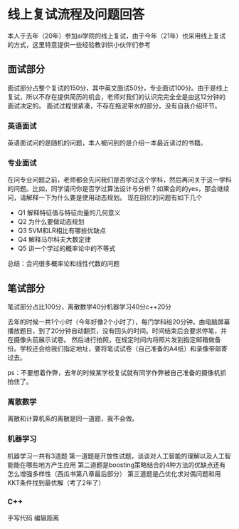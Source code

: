# 线上复试流程及问题回答

本人于去年（20年）参加ai学院的线上复试，由于今年（21年）也采用线上复试的方式，这里特意提供一些经验教训供小伙伴们参考

## 面试部分

面试部分占整个复试的150分，其中英文面试50分，专业面试100分。由于是线上复试，所以不存在提供简历的机会，老师对我们的认识完完全全是由这12分钟的面试决定的。
面试过程很紧凑，不存在拖泥带水的部分。没有自我介绍环节。

### 英语面试

英语面试问的是随机的问题，本人被问到的是介绍一本最近读过的书籍。

### 专业面试

在问专业问题之前，老师都会先问我们是否学过这个学科，然后再问关于这一学科的问题。比如，同学请问你是否学过算法设计与分析？如果会的的yes，那会继续问，请解释一下为什么要是使用动态规划。
现在回忆的问题有如下几个

- Q1 解释特征值与特征向量的几何意义
- Q2 为什么要做动态规划
- Q3  SVM和LR相比有哪些优缺点
- Q4  解释马尔科夫大数定律
- Q5  讲一个学过的概率论中的不等式

总结：会问很多概率论和线性代数的问题


## 笔试部分

笔试部分占比100分，离散数学40分机器学习40分c++20分

去年的时候一共1个小时（今年好像2个小时了），每门学科给20分钟，由电脑屏幕播放题目，到了20分钟自动翻页，没有回头的时间。时间结束后会要求停笔，并在摄像头前展示试卷。
然后进行拍照，在规定时间内将照片发到指定邮箱做备份。学校还会给我们指定地址，要将笔试试卷（自己准备的A4纸）和录像带邮寄过去。

ps：不要想着作弊，去年的时候某学校复试就有同学作弊被自己准备的摄像机抓拍住了。

### 离散数学

离散和计算机系的离散是同一道题，我不会做。

### 机器学习

机器学习一共有3道题
第一道题是开放性试题，谈谈对人工智能的理解以及人工智能能在哪些地方产生应用
第二道题是boosting策略结合的4种方法的优缺点还有怎么增强多样性（西瓜书第八章最后部分）
第三道题是凸优化求对偶问题和用KKT条件找到最优解（考了2年了）

### C++

手写代码 编辑距离

